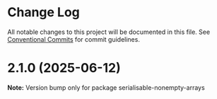 # Change Log

All notable changes to this project will be documented in this file.
See [Conventional Commits](https://conventionalcommits.org) for commit guidelines.

# 2.1.0 (2025-06-12)

**Note:** Version bump only for package serialisable-nonempty-arrays
